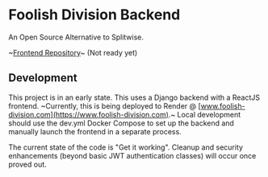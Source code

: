 # Foolish Division Backend
An Open Source Alternative to Splitwise.

~[Frontend Repository](https://github.com/kb3vwt/Foolish-Division-Frontend)~ (Not ready yet)

## Development
This project is in an early state. This uses a Django backend with a ReactJS frontend. ~Currently, this is being 
deployed to Render @ [www.foolish-division.com](https://www.foolish-division.com).~ Local development should use the
dev.yml Docker Compose to set up the backend and manually launch the frontend in a separate process.

The current state of the code is "Get it working". Cleanup and security enhancements (beyond basic JWT authentication classes) will occur once proved out.
